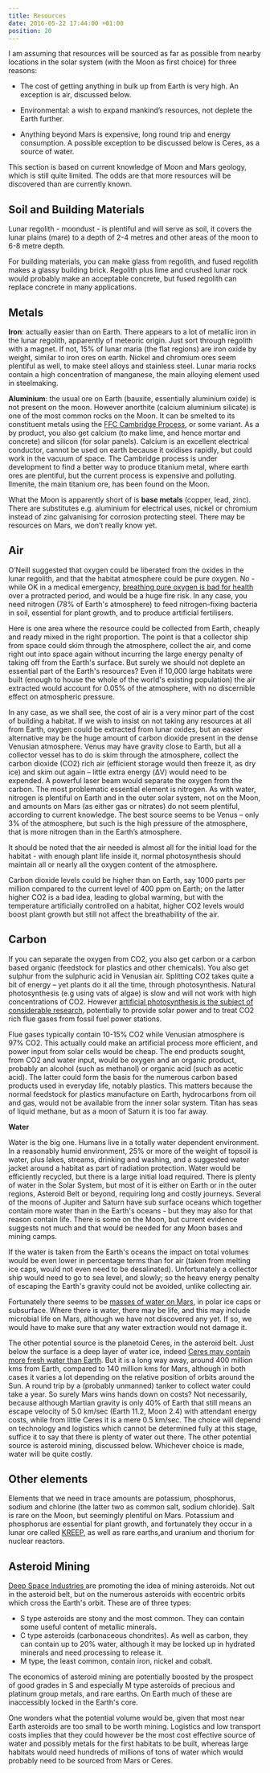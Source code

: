 ```yaml
---
title: Resources
date: 2016-05-22 17:44:00 +01:00
position: 20
---
```


I am assuming that resources will be sourced as far as possible from nearby locations in the solar system (with the Moon as first choice) for three reasons:

* The cost of getting anything in bulk up from Earth is very high. An exception is air, discussed below. 

* Environmental: a wish to expand mankind’s resources, not deplete the Earth further.

* Anything beyond Mars is expensive, long round trip and energy consumption. A possible exception to be discussed below is Ceres, as a source of water. 

This section is based on current knowledge of Moon and Mars geology, which is still quite limited. The odds are that more resources will be discovered than are currently known.

## Soil and Building Materials

Lunar regolith - moondust - is plentiful and will serve as soil, it covers the lunar plains (mare) to a depth of 2-4 metres and other areas of the moon to 6-8 metre depth. 

For building materials, you can make glass from regolith, and fused regolith makes a glassy building brick. Regolith plus lime and crushed lunar rock would probably make an acceptable concrete, but fused regolith can replace concrete in many applications. 

## Metals

**Iron**: actually easier than on Earth. There appears to a lot of metallic iron in the lunar regolith, apparently of meteoric origin. Just sort through regolith with a magnet. If not, 15% of lunar maria (the flat regions) are iron oxide by weight, similar to iron ores on earth. Nickel and chromium ores seem plentiful as well, to make steel alloys and stainless steel. Lunar maria rocks contain a high concentration of manganese, the main alloying element used in steelmaking.

**Aluminium**: the usual ore on Earth (bauxite, essentially aluminium oxide) is not present on the moon. However anorthite (calcium aluminium silicate) is one of the most common rocks on the Moon. It can be smelted to its constituent metals using the [FFC Cambridge Process][ffc-process], or some variant. As a by product, you also get calcium (to make lime, and hence mortar and concrete) and silicon (for solar panels). Calcium is an excellent electrical conductor, cannot be used on earth because it oxidises rapidly, but could work in the vacuum of space. The Cambridge process is under development to find a better way to produce titanium metal, where earth ores are plentiful, but the current process is expensive and polluting. Ilmenite, the main titanium ore, has been found on the Moon.

What the Moon is apparently short of is **base metals** (copper, lead, zinc). There are substitutes e.g. aluminium for electrical uses, nickel or chromium instead of zinc galvanising for corrosion protecting steel. There may be resources on Mars, we don’t really know yet.

## Air

O’Neill suggested that oxygen could be liberated from the oxides in the lunar regolith, and that the habitat atmosphere could be pure oxygen. No - while OK in a medical emergency, [breathing pure oxygen is bad for health][oxygen] over a protracted period, and would be a huge fire risk. In any case, you need nitrogen (78% of Earth's atmosphere) to feed nitrogen-fixing bacteria in soil, essential for plant growth, and to produce artificial fertilisers.

Here is one area where the resource could be collected from Earth, cheaply and ready mixed in the right proportion. The point is that a collector ship from space could skim through the atmosphere, collect the air, and come right out into space again without incurring the large energy penalty of taking off from the Earth's surface. But surely we should not deplete an essential part of the Earth's resources? Even if 10,000 large habitats were built (enough to house the whole of the world's existing population) the air extracted would account for 0.05% of the atmosphere, with no discernible effect on atmospheric pressure. 

In any case, as we shall see, the cost of air is a very minor part of the cost of building a habitat. If we wish to insist on not taking any resources at all from Earth, oxygen could be extracted from lunar oxides, but an easier alternative may be the huge amount of carbon dioxide present in the dense Venusian atmosphere. Venus may have gravity close to Earth, but all a collector vessel has to do is skim through the atmosphere, collect the carbon dioxide (CO2) rich air (efficient storage would then freeze it, as dry ice) and skim out again – little extra energy (ΔV) would need to be expended. A powerful laser beam would separate the oxygen from the carbon. The most problematic essential element is nitrogen.  As with water, nitrogen is plentiful on Earth and in the outer solar system, not on the Moon, and amounts on Mars (as either gas or nitrates) do not seem plentiful, according to current knowledge. The best source seems to be Venus – only 3% of the atmosphere, but such is the high pressure of the atmosphere, that  is more nitrogen than in the Earth’s atmosphere.

It should be noted that the air needed is almost all for the initial load for the habitat - with enough plant life inside it, normal photosynthesis should maintain all or nearly all the oxygen content of the atmosphere. 

Carbon dioxide levels could be higher than on Earth, say 1000 parts per million compared to the current level of 400 ppm on Earth; on the latter higher CO2 is a bad idea, leading to global warming, but with the temperature artificially controlled on a habitat, higher CO2 levels would boost plant growth but still not affect the breathability of the air. 

## Carbon

If you can separate the oxygen from CO2, you also get carbon or a carbon based organic (feedstock for plastics and other chemicals). You also get sulphur from the sulphuric acid in Venusian air. Splitting CO2 takes quite a bit of energy – yet plants do it all the time, through photosynthesis.  Natural photosynthesis (e.g using vats of algae) is slow and will not work with high concentrations of CO2. However [artificial photosynthesis is the subject of considerable research][artificial-photosynthesis], potentially to provide solar power and to treat CO2 rich flue gases from fossil fuel power stations. 

Flue gases typically contain 10-15% CO2 while Venusian atmosphere is 97% CO2. This actually could make an artificial process more efficient, and power input from solar cells would be cheap. The end products sought, from CO2 and water input, would be oxygen and an organic product, probably an alcohol (such as methanol) or organic acid (such as acetic acid). The latter could form the basis for the numerous carbon based products used in everyday life, notably plastics. This matters because the normal feedstock for plastics manufacture on Earth, hydrocarbons from oil and gas, would not be available from the inner solar system. Titan has seas of liquid methane, but as a moon of Saturn it is too far away. 

**Water**

Water is the big one. Humans live in a totally water dependent environment. In a reasonably humid environment, 25% or more of the weight of topsoil is water, plus lakes, streams, drinking and washing, and a suggested water jacket around a habitat as part of radiation protection. Water would be efficiently recycled, but there is a large initial load required. There is plenty of water in the Solar System, but most of it is either on Earth  or in the outer regions, Asteroid Belt or beyond, requiring long and costly journeys. Several of the moons of Jupiter and Saturn have sub surface oceans which together contain more water than in the Earth's oceans - but they may also for that reason contain life. There is some on the Moon, but current evidence suggests not much and that would be needed for any Moon bases and mining camps. 

If the water is taken from the Earth's oceans the impact on total volumes would be even lower in percentage terms than for air (taken from melting ice caps, would not even need to be desalinated). Unfortunately a collector ship would need to go to sea level, and slowly; so the heavy energy penalty of escaping the Earth's gravity could not be avoided, unlike collecting air. 

Fortunately there seems to be [masses of water on Mars][water-on-mars], in polar ice caps or subsurface. Where there is water, there may be life, and this may include microbial life on Mars, although we have not discovered any yet. If so, we would have to make sure that any water extraction would not damage it. 

The other potential source is the planetoid Ceres, in the asteroid belt. Just below the surface is a deep layer of water ice, indeed [Ceres may contain more fresh water than Earth](https://www.space.com/1526-largest-asteroid-fresh-water-earth.html). But it is a long way away, around 400 million kms from Earth, compared to 140 million kms for Mars, although in both cases it varies a lot depending on the relative position of orbits around the Sun. A round trip by a (probably unmanned) tanker to collect water could take a year. So surely Mars wins hands down on costs? Not necessarily, because although Martian gravity is only 40% of Earth that still means an escape velocity of 5.0 km/sec (Earth 11.2, Moon 2.4) with attendant energy costs, while from little Ceres it is a mere 0.5 km/sec. The choice will depend on technology and logistics which cannot be determined fully at this stage, suffice it to say that there is plenty of water out there. The other potential source is asteroid mining, discussed below. Whichever choice is made, water will be quite costly. 

## Other elements

Elements that we need in trace amounts are potassium, phosphorus, sodium and chlorine (the latter two as common salt, sodium chloride). Salt is rare on the Moon, but seemingly plentiful on Mars. Potassium and phosphorus are essential for plant growth, and fortunately they occur in a lunar ore called [KREEP](https://lunarpedia.org/index.php?title=KREEP), as well as rare earths,and uranium and thorium for nuclear reactors. 

## Asteroid Mining 

[Deep Space Industries ](http://deepspaceindustries.com/mining/) are promoting the idea of mining asteroids. Not out in the asteroid belt, but on the numerous asteroids with eccentric orbits which cross the Earth's orbit. These are of three types:
- S type asteroids are stony and the most common. They can contain some useful content of metallic minerals. 
- C type asteroids (carbonaceous chondrites). As well as carbon, they can contain up to 20% water, although it may be locked up in hydrated minerals and need processing to release it. 
- M type, the least common, contain iron, nickel and cobalt. 

The economics of asteroid mining are potentially boosted by the prospect of good grades in S and especially M type asteroids of precious and platinum group metals, and rare earths. On Earth much of these are inaccessibly locked in the Earth's core.  

One wonders what the potential volume would be, given that most near Earth asteroids are too small to be worth mining. Logistics and low transport costs implies that they could however be the most cost effective source of water and possibly metals for the first habitats to be built, whereas large habitats would need hundreds of millions of tons of water which would probably need to be sourced from Mars or Ceres. 

[ffc-process]: https://en.wikipedia.org/wiki/FFC_Cambridge_process
[artificial-photosynthesis]: https://science.howstuffworks.com/environmental/green-tech/energy-production/artificial-photosynthesis.htm
[water-on-mars]: https://en.wikipedia.org/wiki/Water_on_Mars
[oxygen]: https://en.wikipedia.org/wiki/Water_on_Mars
